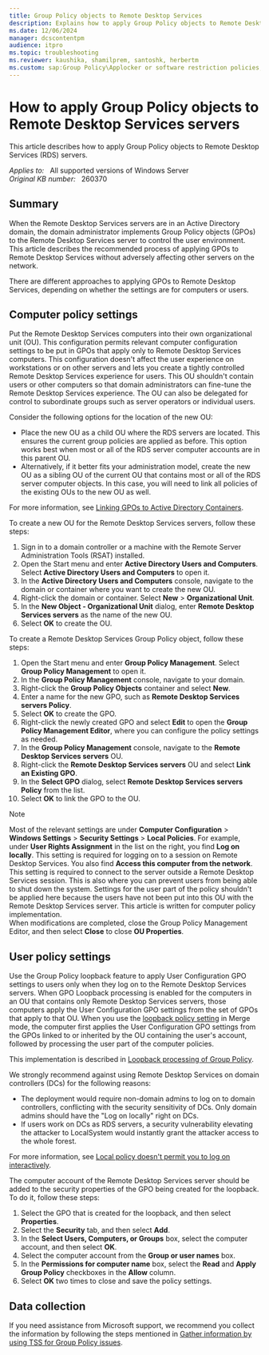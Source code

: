 ```yaml
---
title: Group Policy objects to Remote Desktop Services
description: Explains how to apply Group Policy objects to Remote Desktop Services servers without adversely affecting other servers on the network.
ms.date: 12/06/2024
manager: dcscontentpm
audience: itpro
ms.topic: troubleshooting
ms.reviewer: kaushika, shamilprem, santoshk, herbertm
ms.custom: sap:Group Policy\Applocker or software restriction policies, csstroubleshoot
---
```

# How to apply Group Policy objects to Remote Desktop Services servers

This article describes how to apply Group Policy objects to Remote Desktop Services (RDS) servers.

_Applies to:_ &nbsp; All supported versions of Windows Server  
_Original KB number:_ &nbsp; 260370

## Summary

When the Remote Desktop Services servers are in an Active Directory domain, the domain administrator implements Group Policy objects (GPOs) to the Remote Desktop Services server to control the user environment. This article describes the recommended process of applying GPOs to Remote Desktop Services without adversely affecting other servers on the network.

There are different approaches to applying GPOs to Remote Desktop Services, depending on whether the settings are for computers or users.

## Computer policy settings

Put the Remote Desktop Services computers into their own organizational unit (OU). This configuration permits relevant computer configuration settings to be put in GPOs that apply only to Remote Desktop Services computers. This configuration doesn't affect the user experience on workstations or on other servers and lets you create a tightly controlled Remote Desktop Services experience for users. This OU shouldn't contain users or other computers so that domain administrators can fine-tune the Remote Desktop Services experience. The OU can also be delegated for control to subordinate groups such as server operators or individual users.

Consider the following options for the location of the new OU:

- Place the new OU as a child OU where the RDS servers are located. This ensures the current group policies are applied as before. This option works best when most or all of the RDS server computer accounts are in this parent OU.
- Alternatively, if it better fits your administration model, create the new OU as a sibling OU of the current OU that contains most or all of the RDS server computer objects. In this case, you will need to link all policies of the existing OUs to the new OU as well.

For more information, see [Linking GPOs to Active Directory Containers](/previous-versions/windows/desktop/Policy/linking-gpos-to-active-directory-containers).

To create a new OU for the Remote Desktop Services servers, follow these steps:

1. Sign in to a domain controller or a machine with the Remote Server Administration Tools (RSAT) installed.
2. Open the Start menu and enter **Active Directory Users and Computers**. Select **Active Directory Users and Computers** to open it.
3. In the **Active Directory Users and Computers** console, navigate to the domain or container where you want to create the new OU.
4. Right-click the domain or container. Select **New** > **Organizational Unit**.
5. In the **New Object - Organizational Unit** dialog, enter **Remote Desktop Services servers** as the name of the new OU.
6. Select **OK** to create the OU.  

To create a Remote Desktop Services Group Policy object, follow these steps:

1. Open the Start menu and enter **Group Policy Management**. Select **Group Policy Management** to open it.
2. In the **Group Policy Management** console, navigate to your domain.
3. Right-click the **Group Policy Objects** container and select **New**.
4. Enter a name for the new GPO, such as **Remote Desktop Services servers Policy**.
5. Select **OK** to create the GPO.
6. Right-click the newly created GPO and select **Edit** to open the **Group Policy Management Editor**, where you can configure the policy settings as needed.
7. In the **Group Policy Management** console, navigate to the **Remote Desktop Services servers** OU.
8. Right-click the **Remote Desktop Services servers** OU and select **Link an Existing GPO**.
9. In the **Select GPO** dialog, select **Remote Desktop Services servers Policy** from the list.
10. Select **OK** to link the GPO to the OU.

> [!NOTE]
> Most of the relevant settings are under **Computer Configuration** > **Windows Settings** > **Security Settings** > **Local Policies**. For example, under **User Rights Assignment** in the list on the right, you find **Log on locally**. This setting is required for logging on to a session on Remote Desktop Services. You also find **Access this computer from the network**. This setting is required to connect to the server outside a Remote Desktop Services session. This is also where you can prevent users from being able to shut down the system. Settings for the user part of the policy shouldn't be applied here because the users have not been put into this OU with the Remote Desktop Services server. This article is written for computer policy implementation.  
When modifications are completed, close the Group Policy Management Editor, and then select **Close** to close **OU Properties**.

## User policy settings

Use the Group Policy loopback feature to apply User Configuration GPO settings to users only when they log on to the Remote Desktop Services servers. When GPO Loopback processing is enabled for the computers in an OU that contains only Remote Desktop Services servers, those computers apply the User Configuration GPO settings from the set of GPOs that apply to that OU. When you use the [loopback policy setting](/windows-server/identity/ad-ds/manage/group-policy/group-policy-processing#loopback-processing-mode) in Merge mode, the computer first applies the User Configuration GPO settings from the GPOs linked to or inherited by the OU containing the user's account, followed by processing the user part of the computer policies.

This implementation is described in [Loopback processing of Group Policy](loopback-processing-of-group-policy.md).

We strongly recommend against using Remote Desktop Services on domain controllers (DCs) for the following reasons:

- The deployment would require non-domain admins to log on to domain controllers, conflicting with the security sensitivity of DCs. Only domain admins should have the "Log on locally" right on DCs.
- If users work on DCs as RDS servers, a security vulnerability elevating the attacker to LocalSystem would instantly grant the attacker access to the whole forest.

For more information, see [Local policy doesn't permit you to log on interactively](../remote/local-policy-not-permit-log-on-interactively.md).

The computer account of the Remote Desktop Services server should be added to the security properties of the GPO being created for the loopback. To do it, follow these steps:  

1. Select the GPO that is created for the loopback, and then select **Properties**.
2. Select the **Security** tab, and then select **Add**.
3. In the **Select Users, Computers, or Groups** box, select the computer account, and then select **OK**.
4. Select the computer account from the **Group or user names** box.
5. In the **Permissions for computer name** box, select the **Read** and **Apply Group Policy** checkboxes in the **Allow** column.
6. Select **OK** two times to close and save the policy settings.

## Data collection

If you need assistance from Microsoft support, we recommend you collect the information by following the steps mentioned in [Gather information by using TSS for Group Policy issues](../../windows-client/windows-troubleshooters/gather-information-using-tss-group-policy.md).
